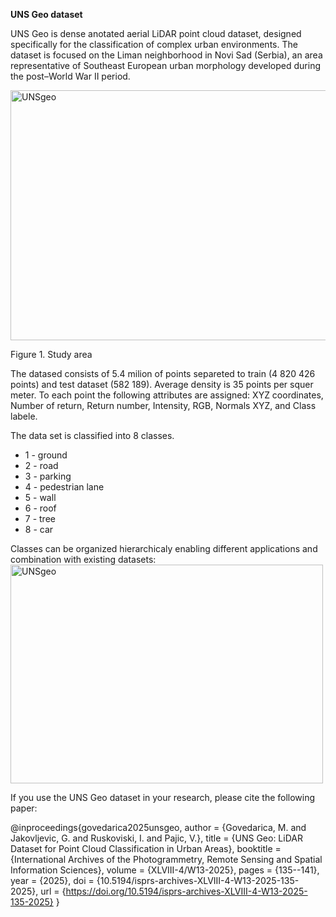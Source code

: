 **UNS Geo dataset**

UNS Geo is dense anotated aerial LiDAR point cloud dataset, designed specifically for the classification of complex urban environments. The dataset is focused on the Liman neighborhood in Novi Sad (Serbia), an area representative of Southeast European urban morphology developed during the post–World War II period.

<img width="650" height="400" alt="UNSgeo" src="https://github.com/user-attachments/assets/26896cac-3632-44ca-bbaa-ba351b7480c3" />

Figure 1. Study area

The datased consists of 5.4 milion of points separeted to train (4 820 426 points) and test dataset (582 189). Average density is 35 points per squer meter. To each point the following attributes are assigned: XYZ coordinates, Number of return, Return number, Intensity, RGB, Normals XYZ, and Class labele.

The data set is classified into 8 classes. 
- 1 - ground
- 2 - road
- 3 - parking
- 4 - pedestrian lane
- 5 - wall
- 6 - roof
- 7 - tree
- 8 - car

Classes can be organized hierarchicaly enabling different applications and combination with existing datasets:
<img width="500" height="350" alt="UNSgeo" src="https://github.com/user-attachments/assets/07ba82ac-dd3a-4711-8046-b042e5e9f74c" />

If you use the UNS Geo dataset in your research, please cite the following paper:

@inproceedings{govedarica2025unsgeo,
  author    = {Govedarica, M. and Jakovljevic, G. and Ruskoviski, I. and Pajic, V.},
  title     = {UNS Geo: LiDAR Dataset for Point Cloud Classification in Urban Areas},
  booktitle = {International Archives of the Photogrammetry, Remote Sensing and Spatial Information Sciences},
  volume    = {XLVIII-4/W13-2025},
  pages     = {135--141},
  year      = {2025},
  doi       = {10.5194/isprs-archives-XLVIII-4-W13-2025-135-2025},
  url       = {https://doi.org/10.5194/isprs-archives-XLVIII-4-W13-2025-135-2025}
}
